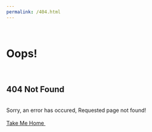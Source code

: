 ```yaml
---
permalink: /404.html
---
```

<!DOCTYPE HTML>
<html>
<head>
<title>404</title>
<link href="//netdna.bootstrapcdn.com/bootstrap/3.0.0/css/bootstrap.min.css" rel="stylesheet" id="bootstrap-css">
<script src="//netdna.bootstrapcdn.com/bootstrap/3.0.0/js/bootstrap.min.js"></script>
<script src="//code.jquery.com/jquery-1.11.1.min.js"></script>
</head>
  <body>              
        <h1>Oops!</h1>                
        <h2>404 Not Found</h2>                
        <div class="error-details">Sorry, an error has occured, Requested page not found!
        </div>                
        <div class="error-actions"><a href="http://www.jquery2dotnet.com" class="btn btn-primary btn-lg">
          <span class="glyphicon glyphicon-home"></span>Take Me Home </a>               
        </div>            
  </body>
</html>
